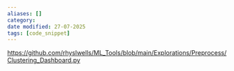 ```yaml
---
aliases: []
category: 
date modified: 27-07-2025
tags: [code_snippet]
---
```

https://github.com/rhyslwells/ML_Tools/blob/main/Explorations/Preprocess/Clustering_Dashboard.py